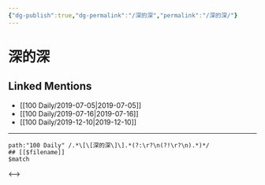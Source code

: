 ```yaml
---
{"dg-publish":true,"dg-permalink":"/深的深","permalink":"/深的深/"}
---
```


# 深的深

## Linked Mentions
- [[100 Daily/2019-07-05\|2019-07-05]]
- [[100 Daily/2019-07-16\|2019-07-16]]
- [[100 Daily/2019-12-10\|2019-12-10]]


---

```expander
path:"100 Daily" /.*\[\[深的深\]\].*(?:\r?\n(?!\r?\n).*)*/
## [[$filename]]
$match
```

<-->
